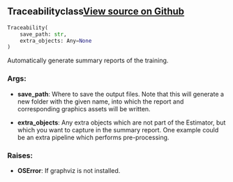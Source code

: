 ## Traceability<span class="tag">class</span><a class="sourcelink" href=https://github.com/fastestimator/fastestimator/blob/r1.2/fastestimator/trace/io/traceability.py/#L68-L698>View source on Github</a>
```python
Traceability(
	save_path: str,
	extra_objects: Any=None
)
```
Automatically generate summary reports of the training.


<h3>Args:</h3>


* **save_path**: Where to save the output files. Note that this will generate a new folder with the given name, into which the report and corresponding graphics assets will be written.

* **extra_objects**: Any extra objects which are not part of the Estimator, but which you want to capture in the summary report. One example could be an extra pipeline which performs pre-processing. 

<h3>Raises:</h3>


* **OSError**: If graphviz is not installed.

